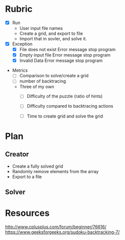 # Rubric
- [x] Run
  - User input file names
  - Create a grid, and export to file
  - Import that in sovler, and solve it.
- [x] Exception
  - [x] File does not exist
    Error message stop program
  - [x] Empty input file
    Error message stop program
  - [x] Invalid Data
    Error message stop program
- Metrics
  - [ ] Comparison to solve/create a grid
  - [ ] number of backtracing
  - Three of my own
    - [ ] Difficulty of the puzzle (ratio of hints)
    - [ ] Difficulty compared to backtracing actions
    - [ ] Time to create grid and solve the grid
  


# Plan
## Creator
- Create a fully solved grid
- Randomly remove elements from the array
- Export to a file

## Solver


# Resources
http://www.cplusplus.com/forum/beginner/76616/
https://www.geeksforgeeks.org/sudoku-backtracking-7/
